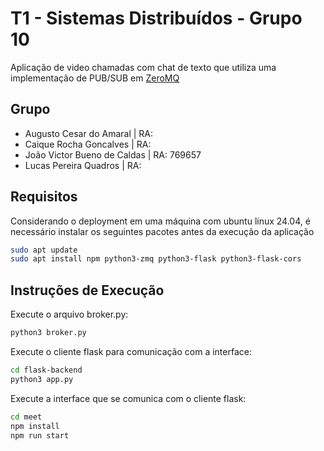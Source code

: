 # T1 - Sistemas Distribuídos - Grupo 10
Aplicação de video chamadas com chat de texto que utiliza uma implementação de PUB/SUB em [ZeroMQ](https://zeromq.org/)

## Grupo
- Augusto Cesar do Amaral | RA: 
- Caique Rocha Goncalves | RA: 
- João Victor Bueno de Caldas | RA: 769657
- Lucas Pereira Quadros | RA:

## Requisitos
Considerando o deployment em uma máquina com ubuntu linux 24.04, é necessário instalar os seguintes pacotes antes da execução da aplicação
```sh
sudo apt update
sudo apt install npm python3-zmq python3-flask python3-flask-cors
```

## Instruções de Execução
Execute o arquivo broker.py:
```sh
python3 broker.py
```

Execute o cliente flask para comunicação com a interface:
```sh
cd flask-backend
python3 app.py
```

Execute a interface que se comunica com o cliente flask:
```sh
cd meet
npm install
npm run start
```

